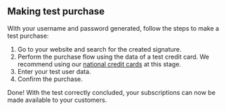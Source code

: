 ## Making test purchase

With your username and password generated, follow the steps to make a test purchase:


1. Go to your website and search for the created signature.
2. Perform the purchase flow using the data of a test credit card. We recommend using our [national credit cards](https://www.mercadopago[FAKER][URL][DOMAIN]/developers/en/guides/resources/localization/local-cards) at this stage.
3. Enter your test user data.
4. Confirm the purchase.

Done! With the test correctly concluded, your subscriptions can now be made available to your customers.
